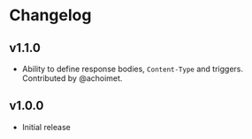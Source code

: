 # Changelog

## v1.1.0

 - Ability to define response bodies, `Content-Type` and triggers. Contributed by @achoimet.

## v1.0.0

 - Initial release
